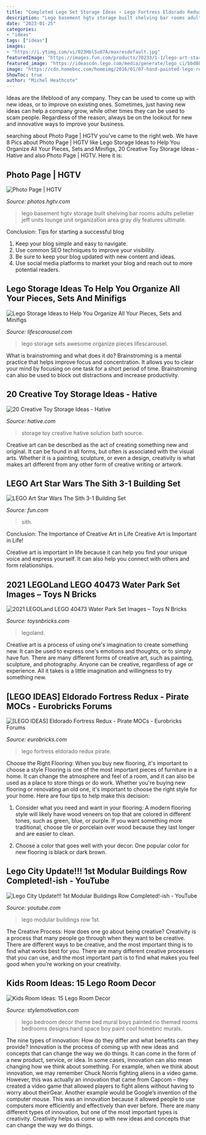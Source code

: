 ```yaml
---
title: "Completed Lego Set Storage Ideas ~ Lego Fortress Eldorado Redux Pirate"
description: "Lego basement hgtv storage built shelving bar rooms adults pelletier jeff units lounge unit organization area gray diy features ultimate"
date: "2023-01-25"
categories:
- "ideas"
tags: ["ideas"]
images:
- "https://i.ytimg.com/vi/023HblSu07A/maxresdefault.jpg"
featuredImage: "https://images.fun.com/products/70233/1-1/lego-art-star-wars-the-sith.jpg"
featured_image: "https://ideascdn.lego.com/media/generate/lego_ci/bbd8b32f-1bc1-45b3-adda-7f4a2c3a1879/resize:800:450"
image: "https://cdn.homebnc.com/homeimg/2016/01/07-hand-painted-lego-room-ideas-homebnc.jpg"
ShowToc: true
author: "Michel Heathcote"
---
```



Ideas are the lifeblood of any company. They can be used to come up with new ideas, or to improve on existing ones. Sometimes, just having new ideas can help a company grow, while other times they can be used to scam people. Regardless of the reason, always be on the lookout for new and innovative ways to improve your business.

	

		
searching about Photo Page | HGTV you've came to the right web. We have 8 Pics about Photo Page | HGTV like Lego Storage Ideas to Help You Organize All Your Pieces, Sets and Minifigs, 20 Creative Toy Storage Ideas - Hative and also Photo Page | HGTV. Here it is:
		
    
## Photo Page | HGTV

<img loading=lazy src="http://hgtvhome.sndimg.com/content/dam/images/hgtv/fullset/2015/9/14/0/Jeff-Pelletier_Seattle-Box_Basement-Bar-Lego-Room-crop-vert.jpg.rend.hgtvcom.616.822.suffix/1442413274238.jpeg" onerror="this.onerror=null;this.src='https://tse4.mm.bing.net/th?id=OIP.JpDOhrp9d5VNkcCWd4k5eQHaJ4&amp;pid=15.1';" alt="Photo Page | HGTV">

_Source: photos.hgtv.com_

>lego basement hgtv storage built shelving bar rooms adults pelletier jeff units lounge unit organization area gray diy features ultimate. 

	

Conclusion: Tips for starting a successful blog
1. Keep your blog simple and easy to navigate.
2. Use common SEO techniques to improve your visibility.
3. Be sure to keep your blog updated with new content and ideas.
4. Use social media platforms to market your blog and reach out to more potential readers.

    
## Lego Storage Ideas To Help You Organize All Your Pieces, Sets And Minifigs

<img loading=lazy src="http://www.lifescarousel.com/wp-content/uploads/2017/12/20171201_170017.jpg" onerror="this.onerror=null;this.src='https://tse1.mm.bing.net/th?id=OIP.qtN4VWXLWvfyPaLevZTs7AHaEK&amp;pid=15.1';" alt="Lego Storage Ideas to Help You Organize All Your Pieces, Sets and Minifigs">

_Source: lifescarousel.com_

>lego storage sets awesome organize pieces lifescarousel. 

	

What is brainstroming and what does it do?
Brainstroming is a mental practice that helps improve focus and concentration. It allows you to clear your mind by focusing on one task for a short period of time. Brainstroming can also be used to block out distractions and increase productivity.

    
## 20 Creative Toy Storage Ideas - Hative

<img loading=lazy src="https://hative.com/wp-content/uploads/2014/11/toy-storage-ideas/4-drawer-toy-storage.jpg" onerror="this.onerror=null;this.src='https://tse1.mm.bing.net/th?id=OIP.dKhsv-71-3k9yNXjC1-W3AHaLH&amp;pid=15.1';" alt="20 Creative Toy Storage Ideas - Hative">

_Source: hative.com_

>storage toy creative hative solution bath source. 

	

Creative art can be described as the act of creating something new and original. It can be found in all forms, but often is associated with the visual arts. Whether it is a painting, sculpture, or even a design, creativity is what makes art different from any other form of creative writing or artwork.

    
## LEGO Art Star Wars The Sith 3-1 Building Set

<img loading=lazy src="https://images.fun.com/products/70233/1-1/lego-art-star-wars-the-sith.jpg" onerror="this.onerror=null;this.src='https://tse1.mm.bing.net/th?id=OIP.-8w2N-rSlXT-VlJxGRW6KQHaKl&amp;pid=15.1';" alt="LEGO Art Star Wars The Sith 3-1 Building Set">

_Source: fun.com_

>sith. 

	

Conclusion: The Importance of Creative Art in Life
Creative Art is Important in Life!

Creative art is important in life because it can help you find your unique voice and express yourself. It can also help you connect with others and form relationships.

    
## 2021 LEGOLand LEGO 40473 Water Park Set Images – Toys N Bricks

<img loading=lazy src="https://www.toysnbricks.com/wp-content/uploads/2021/03/LEGO-LEGOLand-40473-Water-Park-Set-2021-Front-Box.jpg" onerror="this.onerror=null;this.src='https://tse3.mm.bing.net/th?id=OIP.E-4xNoTSRTiXQLX81vmT8QHaGG&amp;pid=15.1';" alt="2021 LEGOLand LEGO 40473 Water Park Set Images – Toys N Bricks">

_Source: toysnbricks.com_

>legoland. 

	

Creative art is a process of using one's imagination to create something new. It can be used to express one's emotions and thoughts, or to simply have fun. There are many different forms of creative art, such as painting, sculpture, and photography. Anyone can be creative, regardless of age or experience. All it takes is a little imagination and willingness to try something new.

    
## [LEGO IDEAS] Eldorado Fortress Redux - Pirate MOCs - Eurobricks Forums

<img loading=lazy src="https://ideascdn.lego.com/media/generate/lego_ci/bbd8b32f-1bc1-45b3-adda-7f4a2c3a1879/resize:800:450" onerror="this.onerror=null;this.src='https://tse3.mm.bing.net/th?id=OIP.OINFYAHsigPG4FcaMNxNdAHaEK&amp;pid=15.1';" alt="[LEGO IDEAS] Eldorado Fortress Redux - Pirate MOCs - Eurobricks Forums">

_Source: eurobricks.com_

>lego fortress eldorado redux pirate. 

	

Choose the Right Flooring: When you buy new flooring, it's important to choose a style
Flooring is one of the most important pieces of furniture in a home. It can change the atmosphere and feel of a room, and it can also be used as a place to store things or do work. Whether you're buying new flooring or renovating an old one, it's important to choose the right style for your home. Here are four tips to help make this decision: 
1. Consider what you need and want in your flooring: A modern flooring style will likely have wood veneers on top that are colored in different tones, such as green, blue, or purple. If you want something more traditional, choose tile or porcelain over wood because they last longer and are easier to clean. 

2. Choose a color that goes well with your decor: One popular color for new flooring is black or dark brown.

    
## Lego City Update!!! 1st Modular Buildings Row Completed!-ish - YouTube

<img loading=lazy src="https://i.ytimg.com/vi/023HblSu07A/maxresdefault.jpg" onerror="this.onerror=null;this.src='https://tse4.mm.bing.net/th?id=OIP.AvOtnj378AcXddb6v7l7ZwHaEK&amp;pid=15.1';" alt="Lego City Update!!! 1st Modular Buildings Row Completed!-ish - YouTube">

_Source: youtube.com_

>lego modular buildings row 1st. 

	

The Creative Process: How does one go about being creative?
Creativity is a process that many people go through when they want to be creative. There are different ways to be creative, and the most important thing is to find what works best for you. There are many different creative processes that you can use, and the most important part is to find what makes you feel good when you’re working on your creativity.

    
## Kids Room Ideas: 15 Lego Room Decor

<img loading=lazy src="https://cdn.homebnc.com/homeimg/2016/01/07-hand-painted-lego-room-ideas-homebnc.jpg" onerror="this.onerror=null;this.src='https://tse3.mm.bing.net/th?id=OIP.NILKS1EKhwBKXijkkGOloQHaE8&amp;pid=15.1';" alt="Kids Room Ideas: 15 Lego Room Decor">

_Source: stylemotivation.com_

>lego bedroom decor theme bed mural boys painted rio themed rooms bedrooms designs hand space boy paint cool homebnc murals. 

	

The nine types of innovation: How do they differ and what benefits can they provide?
Innovation is the process of coming up with new ideas and concepts that can change the way we do things. It can come in the form of a new product, service, or idea. In some cases, innovation can also mean changing how we think about something. For example, when we think about innovation, we may remember Chuck Norris fighting aliens in a video game. However, this was actually an innovation that came from Capcom – they created a video game that allowed players to fight aliens without having to worry about theirGear. Another example would be Google’s invention of the computer mouse. This was an innovation because it allowed people to use computers more efficiently and effectively than ever before. There are many different types of innovation, but one of the most important types is creativity. Creativity helps us come up with new ideas and concepts that can change the way we do things.

